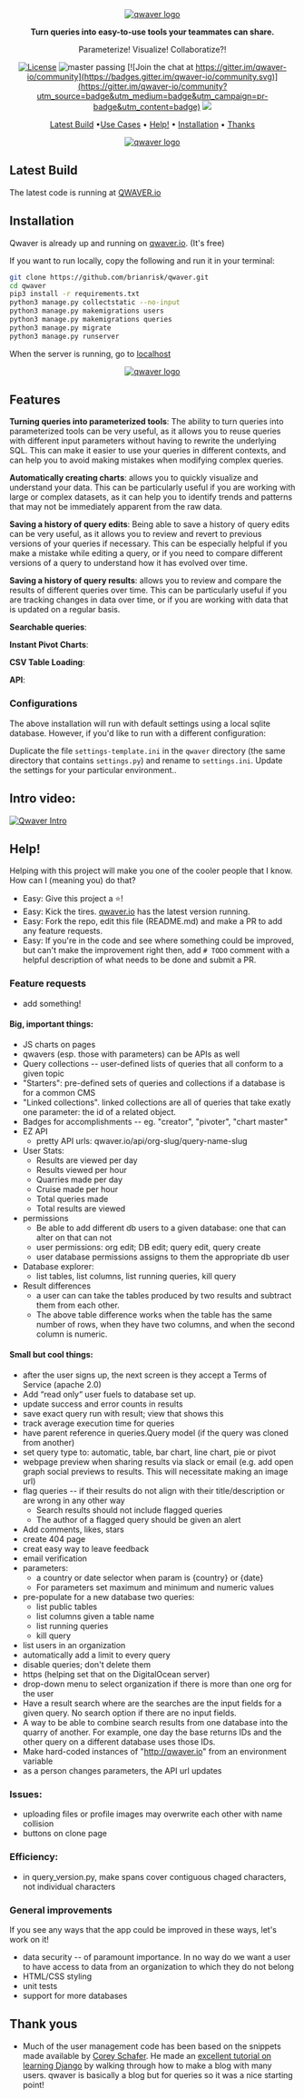 <div align="center">
  <a href="http://qwaver.io/ref/github">
    <img src="http://qwaver.io/static/queries/images/qwaver-header.jpg" alt="qwaver logo">
  </a>

**Turn queries into easy-to-use tools your teammates can share.**

Parameterize! Visualize! Collaboratize?!

[![License](https://img.shields.io/badge/License-Apache_2.0-blue.svg)](https://opensource.org/licenses/Apache-2.0)
![master passing](https://github.com/brianrisk/qwaver/actions/workflows/unit-test.yml/badge.svg?branch=master)
[![Join the chat at https://gitter.im/qwaver-io/community](https://badges.gitter.im/qwaver-io/community.svg)](https://gitter.im/qwaver-io/community?utm_source=badge&utm_medium=badge&utm_campaign=pr-badge&utm_content=badge)
<a href="https://github.com/brianrisk/qwaver/graphs/contributors">
<img src="https://img.shields.io/github/contributors/brianrisk/qwaver.svg">
</a>

[Latest Build](#latest-build) •[Use Cases](#use-cases) • [Help!](#help) • [Installation](#installation)
• [Thanks](#thank-yous)

<a href="http://qwaver.io/ref/github">
    <img src="http://qwaver.io/static/queries/images/screen-record-2.gif" alt="qwaver logo">
</a>


</div>

## Latest Build

The latest code is running at [QWAVER.io](http://qwaver.io/ref/github)

## Installation

Qwaver is already up and running on [qwaver.io](http://qwaver.io/ref/github).  (It's free)

If you want to run locally, copy the following and run it in your terminal:

```bash
git clone https://github.com/brianrisk/qwaver.git
cd qwaver
pip3 install -r requirements.txt
python3 manage.py collectstatic --no-input
python3 manage.py makemigrations users
python3 manage.py makemigrations queries
python3 manage.py migrate
python3 manage.py runserver
```

When the server is running, go to [localhost](http://localhost:8000)

<div align="center">
<a href="http://qwaver.io/ref/github">
    <img src="http://qwaver.io/static/queries/images/three-screen-shots.jpg" alt="qwaver logo">
</a>
</div>

## Features

**Turning queries into parameterized tools**: The ability to turn queries into parameterized tools can be very useful,
as it allows you to reuse queries with different input parameters without having to rewrite the underlying SQL. This can
make it easier to use your queries in different contexts, and can help you to avoid making mistakes when modifying
complex queries.

**Automatically creating charts**: allows you to quickly visualize and understand your data. This can be particularly
useful if you are working with large or complex datasets, as it can help you to identify trends and patterns that may
not be immediately apparent from the raw data.

**Saving a history of query edits**: Being able to save a history of query edits can be very useful, as it allows you to
review and revert to previous versions of your queries if necessary. This can be especially helpful if you make a
mistake while editing a query, or if you need to compare different versions of a query to understand how it has evolved
over time.

**Saving a history of query results**: allows you to review and compare the results of different queries over time. This
can be particularly useful if you are tracking changes in data over time, or if you are working with data that is
updated on a regular basis.

**Searchable queries**:

**Instant Pivot Charts**:

**CSV Table Loading**:

**API**:

### Configurations

The above installation will run with default settings using a local sqlite database. However, if you'd like to run with
a different configuration:

Duplicate the file `settings-template.ini` in the `qwaver`
directory (the same directory that contains `settings.py`) and rename to
`settings.ini`. Update the settings for your particular environment..

## Intro video:

[![Qwaver Intro](http://img.youtube.com/vi/0jPneT1IkNI/0.jpg)](http://www.youtube.com/watch?v=0jPneT1IkNI "Qwaver Intro")

## Help!

Helping with this project will make you one of the cooler people that I know. How can I (meaning you) do that?

* Easy:  Give this project a ⭐️!
* Easy:  Kick the tires.  [qwaver.io](http://qwaver.io/ref/github) has the latest version running.
* Easy:  Fork the repo, edit this file (README.md) and make a PR to add any feature requests.
* Easy:  If you're in the code and see where something could be improved, but can't make the improvement right then,
  add  `# TODO` comment with a helpful description of what needs to be done and submit a PR.

### Feature requests

* add something!

#### Big, important things:

* JS charts on pages
* qwavers (esp. those with parameters) can be APIs as well
* Query collections -- user-defined lists of queries that all conform to a given topic
* "Starters": pre-defined sets of queries and collections if a database is for a common CMS
* "Linked collections". linked collections are all of queries that take exatly one parameter: the id of a related
  object.
* Badges for accomplishments -- eg. "creator", "pivoter", "chart master"
* EZ API
    * pretty API urls: qwaver.io/api/org-slug/query-name-slug
* User Stats:
    * Results are viewed per day
    * Results viewed per hour
    * Quarries made per day
    * Cruise made per hour
    * Total queries made
    * Total results are viewed
* permissions
    * Be able to add different db users to a given database: one that can alter on that can not
    * user permissions: org edit; DB edit; query edit, query create
    * user database permissions assigns to them the appropriate db user
* Database explorer:
    * list tables, list columns, list running queries, kill query
* Result differences
    * a user can can take the tables produced by two results and subtract them from each other. 
    * The above table difference works when the table has the same number of rows, when they have two columns, and when the second column is numeric.

#### Small but cool things:

* after the user signs up, the next screen is they accept a Terms of Service (apache 2.0)
* Add “read only“ user fuels to database set up.
* update success and error counts in results
* save exact query run with result; view that shows this
* track average execution time for queries
* have parent reference in queries.Query model (if the query was cloned from another)
* set query type to: automatic, table, bar chart, line chart, pie or pivot
* webpage preview when sharing results via slack or email (e.g. add open graph social previews to results. This will
  necessitate making an image url)
* flag queries -- if their results do not align with their title/description or are wrong in any other way
    * Search results should not include flagged queries
    * The author of a flagged query should be given an alert
* Add comments, likes, stars
* create 404 page
* creat easy way to leave feedback
* email verification
* parameters:
    * a country or date selector when param is {country} or {date}
    * For parameters set maximum and minimum and numeric values
* pre-populate for a new database two queries:
    * list public tables
    * list columns given a table name
    * list running queries
    * kill query
* list users in an organization
* automatically add a limit to every query
* disable queries; don't delete them
* https (helping set that on the DigitalOcean server)
* drop-down menu to select organization if there is more than one org for the user
* Have a result search where are the searches are the input fields for a given query. No search option if there are no input fields.
* A way to be able to combine search results from one database into the quarry of another. For example, one day the base returns IDs and the other query on a different database uses those IDs.
* Make hard-coded instances of "http://qwaver.io" from an environment variable
* as a person changes parameters, the API url updates

### Issues:

* uploading files or profile images may overwrite each other with name collision
* buttons on clone page

### Efficiency:

* in query_version.py, make spans cover contiguous chaged characters, not individual characters

### General improvements

If you see any ways that the app could be improved in these ways, let's work on it!

* data security -- of paramount importance. In no way do we want a user to have access to data from an organization to
  which they do not belong
* HTML/CSS styling
* unit tests
* support for more databases

## Thank yous

* Much of the user management code has been based on the snippets made available
  by [Corey Schafer](https://github.com/CoreyMSchafer/code_snippets). He made
  an [excellent tutorial on learning Django](https://www.youtube.com/playlist?list=PL-osiE80TeTtoQCKZ03TU5fNfx2UY6U4p)
  by walking through how to make a blog with many users. qwaver is basically a blog but for queries so it was a nice
  starting point!  

